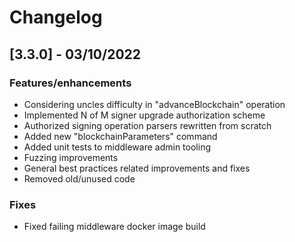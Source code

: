 # Changelog

## [3.3.0] - 03/10/2022

### Features/enhancements

- Considering uncles difficulty in "advanceBlockchain" operation
- Implemented N of M signer upgrade authorization scheme
- Authorized signing operation parsers rewritten from scratch
- Added new "blockchainParameters" command
- Added unit tests to middleware admin tooling
- Fuzzing improvements
- General best practices related improvements and fixes
- Removed old/unused code

### Fixes

- Fixed failing middleware docker image build

